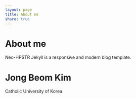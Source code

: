 ```yaml
---
layout: page
title: About me
share: true
---
```


# About me

Neo-HPSTR Jekyll is a responsive and modern blog template.

# Jong Beom Kim

Catholic University of Korea
